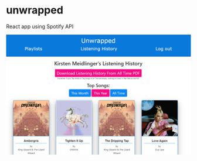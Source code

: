 # unwrapped
React app using Spotify API

![Listening History page](https://github.com/kirstenalice/unwrapped/blob/main/project_screenshots/listening-history-page.png?raw=true)
